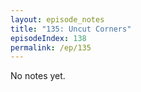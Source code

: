 ```yaml
---
layout: episode_notes
title: "135: Uncut Corners"
episodeIndex: 138
permalink: /ep/135
---
```

No notes yet.
